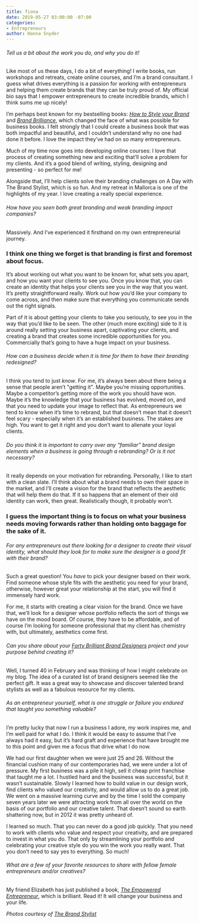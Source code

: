 ```yaml
---
title: fiona
date: 2019-05-27 03:00:00 -07:00
categories:
- Entrepreneurs
author: Hanna Snyder
---
```



###### Tell us a bit about the work you do, and why you do it!

Like most of us these days, I do a bit of everything! I write books, run workshops and retreats, create online courses, and I’m a brand consultant. I guess what drives everything is a passion for working with entrepreneurs and helping them create brands that they can be truly proud of. My official bio says that I empower entrepreneurs to create incredible brands, which I think sums me up nicely!

I’m perhaps best known for my bestselling books: _[How to Style your Brand](https://www.amazon.com/How-Style-Your-Brand-Distinctive/dp/0956454534/)_ and _[Brand Brilliance](https://www.amazon.com/Brand-Brilliance-Elevate-Enchant-Audience/dp/0956454542/)_, which changed the face of what was possible for business books. I felt strongly that I could create a business book that was both impactful and beautiful, and I couldn’t understand why no one had done it before. I love the impact they’ve had on so many entrepreneurs.

Much of my time now goes into developing online courses: I love that process of creating something new and exciting that’ll solve a problem for my clients. And it’s a good blend of writing, styling, designing and presenting - so perfect for me!

Alongside that, I’ll help clients solve their branding challenges on A Day with The Brand Stylist, which is so fun. And my retreat in Mallorca is one of the highlights of my year. I love creating a really special experience. 

###### How have you seen both great branding and weak branding impact companies?

Massively. And I’ve experienced it firsthand on my own entrepreneurial journey. 

### I think one thing we forget is that branding is first and foremost about focus. 

It’s about working out what you want to be known for, what sets you apart, and how you want your clients to see you. Once you know that, you can create an identity that helps your clients see you in the way that you want. It’s pretty straightforward really. Work out how you’d like your company to come across, and then make sure that everything you communicate sends out the right signals.

Part of it is about getting your clients to take you seriously, to see you in the way that you’d like to be seen. The other (much more exciting) side to it is around really setting your business apart, captivating your clients, and creating a brand that creates some incredible opportunities for you. Commercially that’s going to have a huge impact on your business.

###### How can a business decide when it is time for them to have their branding redesigned?

I think you tend to just _know_. For me, it’s always been about there being a sense that people aren’t "getting it". Maybe you’re missing opportunities. Maybe a competitor’s getting more of the work you should have won. Maybe it’s the knowledge that your business has evolved, moved on, and that you need to update your image to reflect that. As entrepreneurs we tend to know when it’s time to rebrand, but that doesn’t mean that it doesn’t feel scary - especially when it’s an established business. The stakes are high. You want to get it right and you don’t want to alienate your loyal clients.

###### Do you think it is important to carry over any “familiar” brand design elements when a business is going through a rebranding? Or is it not necessary?

It really depends on your motivation for rebranding. Personally, I like to start with a clean slate. I’ll think about what a brand needs to own their space in the market, and I’ll create a vision for the brand that reflects the aesthetic that will help them do that. If it so happens that an element of their old identity can work, then great. Realistically though, it probably won’t. 

### I guess the important thing is to focus on what your business needs moving forwards rather than holding onto baggage for the sake of it.

###### For any entrepreneurs out there looking for a designer to create their visual identity, what should they look for to make sure the designer is a good fit with their brand?

Such a great question! You _have_ to pick your designer based on their work. Find someone whose style fits with the aesthetic you need for your brand, otherwise, however great your relationship at the start, you will find it immensely hard work.

For me, it starts with creating a clear vision for the brand. Once we have that, we’ll look for a designer whose portfolio reflects the sort of things we have on the mood board. Of course, they have to be affordable, and of course I’m looking for someone professional that my client has chemistry with, but ultimately, aesthetics come first.

###### Can you share about your [Forty Brilliant Brand Designers](https://www.thebrand-stylist.com/40-brilliant-brand-designers) project and your purpose behind creating it?

Well, I turned 40 in February and was thinking of how I might celebrate on my blog. The idea of a curated list of brand designers seemed like the perfect gift. It was a great way to showcase and discover talented brand stylists as well as a fabulous resource for my clients. 

###### As an entrepreneur yourself, what is one struggle or failure you endured that taught you something valuable?

I’m pretty lucky that now I run a business I adore, my work inspires me, and I’m well paid for what I do. I think it would be easy to assume that I’ve always had it easy, but it’s hard graft and experience that have brought me to this point and given me a focus that drive what I do now.

We had our first daughter when we were just 25 and 26. Without the financial cushion many of our contemporaries had, we were under a lot of pressure. My first business was a pile it high, sell it cheap print franchise that taught me a lot. I hustled hard and the business was successful, but it wasn’t sustainable. Slowly I learned how to build value in our design work, find clients who valued our creativity, and would allow us to do a great job. We went on a massive learning curve and by the time I sold the company seven years later we were attracting work from all over the world on the basis of our portfolio and our creative talent. That doesn’t sound so earth shattering now, but in 2012 it was pretty unheard of. 

I learned so much. That you can never do a good job quickly. That you need to work with clients who value and respect your creativity, and are prepared to invest in what you do. That only by streamlining your portfolio and celebrating your creative style do you win the work you really want. That you don’t need to say yes to everything. So much!

###### What are a few of your favorite resources to share with fellow female entrepreneurs and/or creatives?

My friend Elizabeth has just published a book, _[The Empowered Entrepreneur](https://www.elizabethcairns.com/book)_, which is brilliant. Read it! It will change your business and your life.

_Photos courtesy of [The Brand Stylist](https://www.thebrand-stylist.com/)_